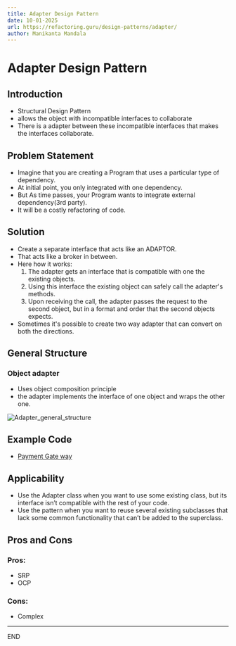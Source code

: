 ```yaml
---
title: Adapter Design Pattern
date: 10-01-2025
url: https://refactoring.guru/design-patterns/adapter/
author: Manikanta Mandala
---
```


# Adapter Design Pattern

## Introduction

* Structural Design Pattern
* allows the object with incompatible interfaces to collaborate
* There is a adapter between these incompatible interfaces that makes the
  interfaces collaborate.

## Problem Statement

* Imagine that you are creating a Program that uses a particular type of
  dependency.
* At initial point, you only integrated with one dependency.
* But As time passes, your Program wants to integrate external dependency(3rd
  party).
* It will be a costly refactoring of code.

## Solution

* Create a separate interface that acts like an ADAPTOR.
* That acts like a broker in between.
* Here how it works:
  1. The adapter gets an interface that is compatible with one the existing
     objects.
  2. Using this interface the existing object can safely call the adapter's
     methods.
  3. Upon receiving the call, the adapter passes the request to the second
     object, but in a format and order that the second objects expects.
* Sometimes it's possible to create two way adapter that can convert on both the
  directions.

## General Structure

### Object adapter

* Uses object composition principle
* the adapter implements the interface of one object and wraps the other one. 

![Adapter_general_structure](https://refactoring.guru/images/patterns/diagrams/adapter/structure-object-adapter-indexed-2x.png)
   
## Example Code

* [Payment Gate way](../code/designpatterns/src/main/java/code/structural/adapter/README.md)

## Applicability

* Use the Adapter class when you want to use some existing class, but its
  interface isn’t compatible with the rest of your code.
* Use the pattern when you want to reuse several existing subclasses that lack
  some common functionality that can’t be added to the superclass.

## Pros and Cons

### Pros:

* SRP
* OCP

### Cons:

* Complex

---
END

